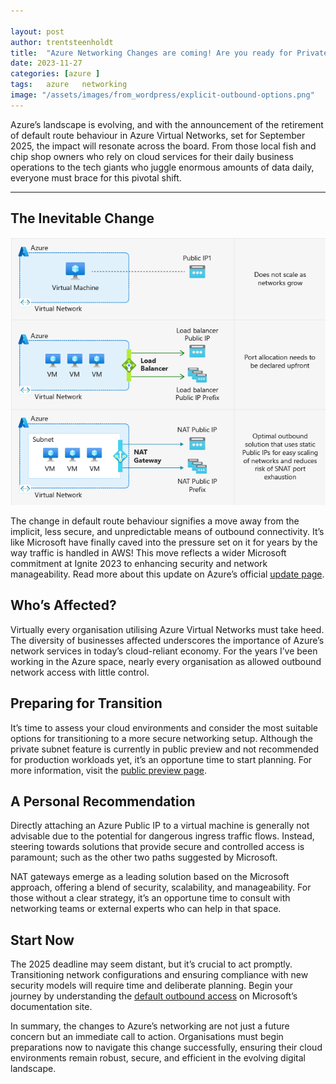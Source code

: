 ```yaml
---

layout: post
author: trentsteenholdt
title:  "Azure Networking Changes are coming! Are you ready for Private Subnets?"
date: 2023-11-27
categories: [azure ]
tags:   azure   networking
image: "/assets/images/from_wordpress/explicit-outbound-options.png"
---
```



Azure’s landscape is evolving, and with the announcement of the retirement of default route behaviour in Azure Virtual Networks, set for September 2025, the impact will resonate across the board. From those local fish and chip shop owners who rely on cloud services for their daily business operations to the tech giants who juggle enormous amounts of data daily, everyone must brace for this pivotal shift.

* * *

## The Inevitable Change

![Networking options post September 2025. Credit - Microsoft Docs](/assets/images/from_wordpress/image-32.png)

The change in default route behaviour signifies a move away from the implicit, less secure, and unpredictable means of outbound connectivity. It’s like Microsoft have finally caved into the pressure set on it for years by the way traffic is handled in AWS! This move reflects a wider Microsoft commitment at Ignite 2023 to enhancing security and network manageability. Read more about this update on Azure’s official [update page](https://azure.microsoft.com/en-us/updates/default-outbound-access-for-vms-in-azure-will-be-retired-transition-to-a-new-method-of-internet-access/).

## Who’s Affected?

Virtually every organisation utilising Azure Virtual Networks must take heed. The diversity of businesses affected underscores the importance of Azure’s network services in today’s cloud-reliant economy. For the years I’ve been working in the Azure space, nearly every organisation as allowed outbound network access with little control.

## Preparing for Transition

It’s time to assess your cloud environments and consider the most suitable options for transitioning to a more secure networking setup. Although the private subnet feature is currently in public preview and not recommended for production workloads yet, it’s an opportune time to start planning. For more information, visit the [public preview page](https://azure.microsoft.com/en-us/updates/public-preview-private-subnet/).

## A Personal Recommendation

Directly attaching an Azure Public IP to a virtual machine is generally not advisable due to the potential for dangerous ingress traffic flows. Instead, steering towards solutions that provide secure and controlled access is paramount; such as the other two paths suggested by Microsoft.

NAT gateways emerge as a leading solution based on the Microsoft approach, offering a blend of security, scalability, and manageability. For those without a clear strategy, it’s an opportune time to consult with networking teams or external experts who can help in that space.

## Start Now

The 2025 deadline may seem distant, but it’s crucial to act promptly. Transitioning network configurations and ensuring compliance with new security models will require time and deliberate planning. Begin your journey by understanding the [default outbound access](https://learn.microsoft.com/en-us/azure/virtual-network/ip-services/default-outbound-access) on Microsoft’s documentation site.

In summary, the changes to Azure’s networking are not just a future concern but an immediate call to action. Organisations must begin preparations now to navigate this change successfully, ensuring their cloud environments remain robust, secure, and efficient in the evolving digital landscape.
